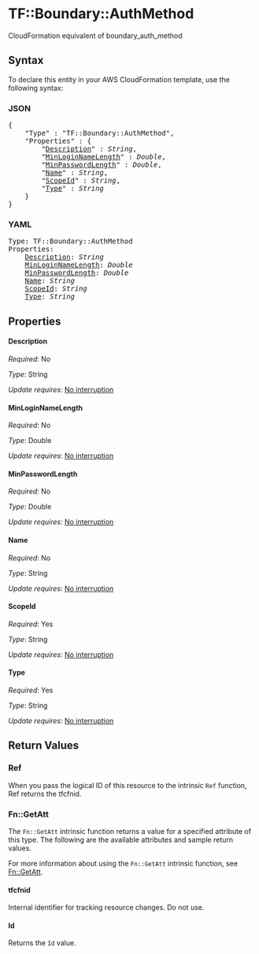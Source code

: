 # TF::Boundary::AuthMethod

CloudFormation equivalent of boundary_auth_method

## Syntax

To declare this entity in your AWS CloudFormation template, use the following syntax:

### JSON

<pre>
{
    "Type" : "TF::Boundary::AuthMethod",
    "Properties" : {
        "<a href="#description" title="Description">Description</a>" : <i>String</i>,
        "<a href="#minloginnamelength" title="MinLoginNameLength">MinLoginNameLength</a>" : <i>Double</i>,
        "<a href="#minpasswordlength" title="MinPasswordLength">MinPasswordLength</a>" : <i>Double</i>,
        "<a href="#name" title="Name">Name</a>" : <i>String</i>,
        "<a href="#scopeid" title="ScopeId">ScopeId</a>" : <i>String</i>,
        "<a href="#type" title="Type">Type</a>" : <i>String</i>
    }
}
</pre>

### YAML

<pre>
Type: TF::Boundary::AuthMethod
Properties:
    <a href="#description" title="Description">Description</a>: <i>String</i>
    <a href="#minloginnamelength" title="MinLoginNameLength">MinLoginNameLength</a>: <i>Double</i>
    <a href="#minpasswordlength" title="MinPasswordLength">MinPasswordLength</a>: <i>Double</i>
    <a href="#name" title="Name">Name</a>: <i>String</i>
    <a href="#scopeid" title="ScopeId">ScopeId</a>: <i>String</i>
    <a href="#type" title="Type">Type</a>: <i>String</i>
</pre>

## Properties

#### Description

_Required_: No

_Type_: String

_Update requires_: [No interruption](https://docs.aws.amazon.com/AWSCloudFormation/latest/UserGuide/using-cfn-updating-stacks-update-behaviors.html#update-no-interrupt)

#### MinLoginNameLength

_Required_: No

_Type_: Double

_Update requires_: [No interruption](https://docs.aws.amazon.com/AWSCloudFormation/latest/UserGuide/using-cfn-updating-stacks-update-behaviors.html#update-no-interrupt)

#### MinPasswordLength

_Required_: No

_Type_: Double

_Update requires_: [No interruption](https://docs.aws.amazon.com/AWSCloudFormation/latest/UserGuide/using-cfn-updating-stacks-update-behaviors.html#update-no-interrupt)

#### Name

_Required_: No

_Type_: String

_Update requires_: [No interruption](https://docs.aws.amazon.com/AWSCloudFormation/latest/UserGuide/using-cfn-updating-stacks-update-behaviors.html#update-no-interrupt)

#### ScopeId

_Required_: Yes

_Type_: String

_Update requires_: [No interruption](https://docs.aws.amazon.com/AWSCloudFormation/latest/UserGuide/using-cfn-updating-stacks-update-behaviors.html#update-no-interrupt)

#### Type

_Required_: Yes

_Type_: String

_Update requires_: [No interruption](https://docs.aws.amazon.com/AWSCloudFormation/latest/UserGuide/using-cfn-updating-stacks-update-behaviors.html#update-no-interrupt)

## Return Values

### Ref

When you pass the logical ID of this resource to the intrinsic `Ref` function, Ref returns the tfcfnid.

### Fn::GetAtt

The `Fn::GetAtt` intrinsic function returns a value for a specified attribute of this type. The following are the available attributes and sample return values.

For more information about using the `Fn::GetAtt` intrinsic function, see [Fn::GetAtt](https://docs.aws.amazon.com/AWSCloudFormation/latest/UserGuide/intrinsic-function-reference-getatt.html).

#### tfcfnid

Internal identifier for tracking resource changes. Do not use.

#### Id

Returns the <code>Id</code> value.

